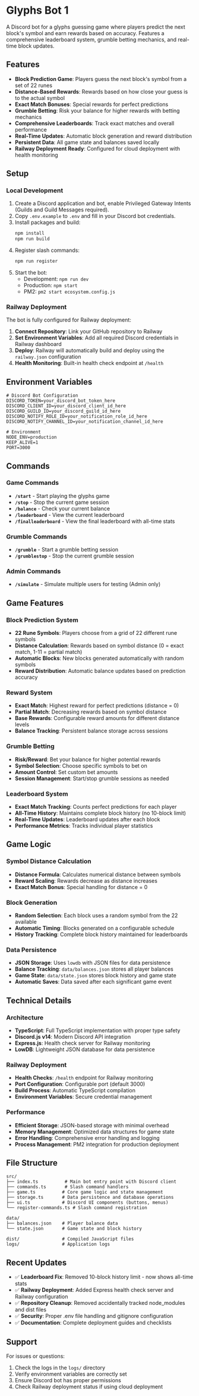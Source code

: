 # Glyphs Bot 1

A Discord bot for a glyphs guessing game where players predict the next block's symbol and earn rewards based on accuracy. Features a comprehensive leaderboard system, grumble betting mechanics, and real-time block updates.

## Features

- **Block Prediction Game**: Players guess the next block's symbol from a set of 22 runes
- **Distance-Based Rewards**: Rewards based on how close your guess is to the actual symbol
- **Exact Match Bonuses**: Special rewards for perfect predictions
- **Grumble Betting**: Risk your balance for higher rewards with betting mechanics
- **Comprehensive Leaderboards**: Track exact matches and overall performance
- **Real-Time Updates**: Automatic block generation and reward distribution
- **Persistent Data**: All game state and balances saved locally
- **Railway Deployment Ready**: Configured for cloud deployment with health monitoring

## Setup

### Local Development

1. Create a Discord application and bot, enable Privileged Gateway Intents (Guilds and Guild Messages required).
2. Copy `.env.example` to `.env` and fill in your Discord bot credentials.
3. Install packages and build:
   ```bash
   npm install
   npm run build
   ```
4. Register slash commands:
   ```bash
   npm run register
   ```
5. Start the bot:
   - Development: `npm run dev`
   - Production: `npm start`
   - PM2: `pm2 start ecosystem.config.js`

### Railway Deployment

The bot is fully configured for Railway deployment:

1. **Connect Repository**: Link your GitHub repository to Railway
2. **Set Environment Variables**: Add all required Discord credentials in Railway dashboard
3. **Deploy**: Railway will automatically build and deploy using the `railway.json` configuration
4. **Health Monitoring**: Built-in health check endpoint at `/health`

## Environment Variables

```env
# Discord Bot Configuration
DISCORD_TOKEN=your_discord_bot_token_here
DISCORD_CLIENT_ID=your_discord_client_id_here
DISCORD_GUILD_ID=your_discord_guild_id_here
DISCORD_NOTIFY_ROLE_ID=your_notification_role_id_here
DISCORD_NOTIFY_CHANNEL_ID=your_notification_channel_id_here

# Environment
NODE_ENV=production
KEEP_ALIVE=1
PORT=3000
```

## Commands

### Game Commands
- **`/start`** - Start playing the glyphs game
- **`/stop`** - Stop the current game session
- **`/balance`** - Check your current balance
- **`/leaderboard`** - View the current leaderboard
- **`/finalleaderboard`** - View the final leaderboard with all-time stats

### Grumble Commands
- **`/grumble`** - Start a grumble betting session
- **`/grumblestop`** - Stop the current grumble session

### Admin Commands
- **`/simulate`** - Simulate multiple users for testing (Admin only)

## Game Features

### Block Prediction System
- **22 Rune Symbols**: Players choose from a grid of 22 different rune symbols
- **Distance Calculation**: Rewards based on symbol distance (0 = exact match, 1-11 = partial match)
- **Automatic Blocks**: New blocks generated automatically with random symbols
- **Reward Distribution**: Automatic balance updates based on prediction accuracy

### Reward System
- **Exact Match**: Highest reward for perfect predictions (distance = 0)
- **Partial Match**: Decreasing rewards based on symbol distance
- **Base Rewards**: Configurable reward amounts for different distance levels
- **Balance Tracking**: Persistent balance storage across sessions

### Grumble Betting
- **Risk/Reward**: Bet your balance for higher potential rewards
- **Symbol Selection**: Choose specific symbols to bet on
- **Amount Control**: Set custom bet amounts
- **Session Management**: Start/stop grumble sessions as needed

### Leaderboard System
- **Exact Match Tracking**: Counts perfect predictions for each player
- **All-Time History**: Maintains complete block history (no 10-block limit)
- **Real-Time Updates**: Leaderboard updates after each block
- **Performance Metrics**: Tracks individual player statistics

## Game Logic

### Symbol Distance Calculation
- **Distance Formula**: Calculates numerical distance between symbols
- **Reward Scaling**: Rewards decrease as distance increases
- **Exact Match Bonus**: Special handling for distance = 0

### Block Generation
- **Random Selection**: Each block uses a random symbol from the 22 available
- **Automatic Timing**: Blocks generated on a configurable schedule
- **History Tracking**: Complete block history maintained for leaderboards

### Data Persistence
- **JSON Storage**: Uses `lowdb` with JSON files for data persistence
- **Balance Tracking**: `data/balances.json` stores all player balances
- **Game State**: `data/state.json` stores block history and game state
- **Automatic Saves**: Data saved after each significant game event

## Technical Details

### Architecture
- **TypeScript**: Full TypeScript implementation with proper type safety
- **Discord.js v14**: Modern Discord API integration
- **Express.js**: Health check server for Railway monitoring
- **LowDB**: Lightweight JSON database for data persistence

### Railway Deployment
- **Health Checks**: `/health` endpoint for Railway monitoring
- **Port Configuration**: Configurable port (default 3000)
- **Build Process**: Automatic TypeScript compilation
- **Environment Variables**: Secure credential management

### Performance
- **Efficient Storage**: JSON-based storage with minimal overhead
- **Memory Management**: Optimized data structures for game state
- **Error Handling**: Comprehensive error handling and logging
- **Process Management**: PM2 integration for production deployment

## File Structure

```
src/
├── index.ts          # Main bot entry point with Discord client
├── commands.ts       # Slash command handlers
├── game.ts          # Core game logic and state management
├── storage.ts       # Data persistence and database operations
├── ui.ts            # Discord UI components (buttons, menus)
└── register-commands.ts # Slash command registration

data/
├── balances.json    # Player balance data
└── state.json       # Game state and block history

dist/                # Compiled JavaScript files
logs/                # Application logs
```

## Recent Updates

- ✅ **Leaderboard Fix**: Removed 10-block history limit - now shows all-time stats
- ✅ **Railway Deployment**: Added Express health check server and Railway configuration
- ✅ **Repository Cleanup**: Removed accidentally tracked node_modules and dist files
- ✅ **Security**: Proper .env file handling and gitignore configuration
- ✅ **Documentation**: Complete deployment guides and checklists

## Support

For issues or questions:
1. Check the logs in the `logs/` directory
2. Verify environment variables are correctly set
3. Ensure Discord bot has proper permissions
4. Check Railway deployment status if using cloud deployment